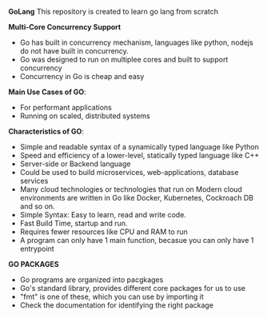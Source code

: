 <h><b>GoLang</b></h>
This repository is created to learn go lang from scratch

<h><b>Multi-Core Concurrency Support</b></h>

- Go has built in concurrency mechanism, languages like python, nodejs do not have built in concurrency.
- Go was designed to run on multiplee cores and built to support concurrency
- Concurrency in Go is cheap and easy

<h><b>Main Use Cases of GO</b></h>:
 
- For performant applications
- Running on scaled, distributed systems

<h><b> Characteristics of GO</b></h>:

- Simple and readable syntax of a synamically typed language like Python
- Speed and efficiency of a lower-level, statically typed language like C++
- Server-side or Backend language
- Could be used to build microservices, web-applications, database services
- Many cloud technologies or technologies that run on Modern cloud environments are written in Go like Docker, Kubernetes, Cockroach DB and so on.
- Simple Syntax: Easy to learn, read and write code.
- Fast Build Time, startup and run.
- Requires fewer resources like CPU and RAM to run
- A program can only have 1 main function, becasue you can only have 1 entrypoint

<h><b>GO PACKAGES</b></h>

- Go programs are organized into pacgkages
- Go's standard library, provides different core packages for us to use
- "fmt" is one of these, which you can use by importing it
- Check the documentation for identifying the right package
